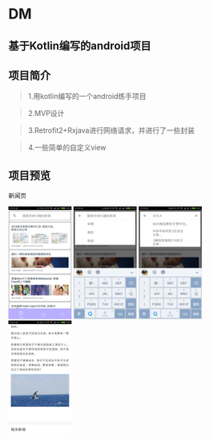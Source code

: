 # DM

基于Kotlin编写的android项目
----
## 项目简介
>1.用kotlin编写的一个android练手项目

>2.MVP设计

>3.Retrofit2+Rxjava进行网络请求，并进行了一些封装

>4.一些简单的自定义view

## 项目预览
```
新闻页
```
<img src="dmimg/dm01.png" width="25%"> <img src="dmimg/dm02.png" width="25%"> <img src="dmimg/dm03.png" width="25%"> <img src="dmimg/dm04.png" width="25%">
